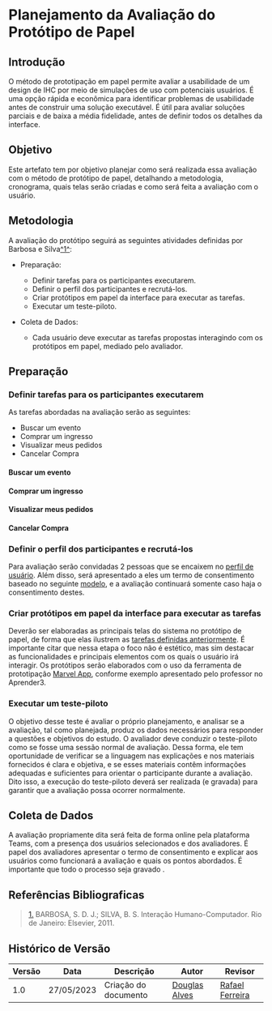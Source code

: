 # Planejamento da Avaliação do Protótipo de Papel

## Introdução

O método de prototipação em papel permite avaliar a usabilidade de um design de IHC por meio de simulações de uso com potenciais usuários. É uma opção rápida e econômica para identificar problemas de usabilidade antes de construir uma solução executável. É útil para avaliar soluções parciais e de baixa a média fidelidade, antes de definir todos os detalhes da interface.

## Objetivo 

Este artefato tem por objetivo planejar como será realizada essa avaliação com o método de protótipo de papel, detalhando a metodologia, cronograma, quais telas serão criadas e como será feita a avaliação com o usuário.

## Metodologia 

A avaliação do protótipo seguirá as seguintes atividades definidas por Barbosa e Silva<a id="anchor_1" href="#REF1">^1^</a>:

* Preparação:
    * Definir tarefas para os participantes executarem.
    * Definir o perfil dos participantes e recrutá-los.
    * Criar protótipos em papel da interface para executar as tarefas.
    * Executar um teste-piloto.

* Coleta de Dados:
    * Cada usuário deve executar as tarefas propostas interagindo com os
protótipos em papel, mediado pelo avaliador.


## Preparação 

### Definir tarefas para os participantes executarem

As tarefas abordadas na avaliação serão as seguintes:

* Buscar um evento
* Comprar um ingresso
* Visualizar meus pedidos
* Cancelar Compra

#### Buscar um evento


#### Comprar um ingresso


#### Visualizar meus pedidos


#### Cancelar Compra


### Definir o perfil dos participantes e recrutá-los

Para avaliação serão convidadas 2 pessoas que se encaixem no [perfil de usuário](/analise-de-requisitos/perfil-usuario). Além disso, será apresentado a eles um termo de consentimento baseado no seguinte [modelo](/analise-de-requisitos/aspectos-eticos#termo-de-consentimento), e a avaliação continuará somente caso haja o consentimento destes.

### Criar protótipos em papel da interface para executar as tarefas

Deverão ser elaboradas as principais telas do sistema no protótipo de papel, de forma que elas ilustrem as [tarefas definidas anteriormente](#definir-tarefas-para-os-participantes-executarem). É importante citar que nessa etapa o foco não é estético, mas sim destacar as funcionalidades e principais elementos com os quais o usuário irá interagir. Os protótipos serão elaborados com o uso da ferramenta de prototipação [Marvel App](https://marvelapp.com), conforme exemplo apresentado pelo professor no Aprender3.

### Executar um teste-piloto

O objetivo desse teste é avaliar o próprio planejamento, e analisar se a avaliação, tal como planejada, produz os dados necessários para responder a questões e objetivos do estudo. O avaliador deve conduzir o teste-piloto como se fosse uma sessão normal de avaliação. Dessa forma, ele tem oportunidade de verificar se a linguagem nas explicações e nos materiais fornecidos é clara e objetiva, e se esses materiais contêm informações adequadas e suficientes para orientar o participante durante a avaliação. Dito isso, a execução do teste-piloto deverá ser realizada (e gravada) para garantir que a avaliação possa ocorrer normalmente.

## Coleta de Dados

A avaliação propriamente dita será feita de forma online pela plataforma Teams, com a presença dos usuários selecionados e dos avaliadores. É papel dos avaliadores apresentar o termo de consentimento e explicar aos usuários como funcionará a avaliação e quais os pontos abordados. É importante que todo o processo seja gravado .

## Referências Bibliograficas
> <a id="REF1" href="#anchor_1">1.</a> BARBOSA, S. D. J.; SILVA, B. S. Interação Humano-Computador. Rio de Janeiro: Elsevier, 2011.

## Histórico de Versão

| Versão | Data       | Descrição                                       | Autor            | Revisor                   |
| ------ | ---------- | ----------------------------------------------- | ---------------- | ------------------------- |
| 1.0    | 27/05/2023 | Criação do documento | [Douglas Alves](https://github.com/dougAlvs) | [Rafael Ferreira](https://github.com/rafaelclg0) |


